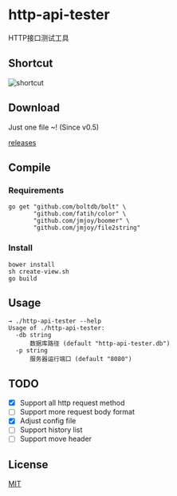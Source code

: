 # http-api-tester

HTTP接口测试工具

## Shortcut

![shortcut](https://raw.githubusercontent.com/jmjoy/http-interface-tester/master/shortcut.jpg)

## Download

Just one file ~! (Since v0.5)

[releases](https://github.com/jmjoy/http-api-tester/releases)

## Compile

### Requirements

    go get "github.com/boltdb/bolt" \
           "github.com/fatih/color" \
           "github.com/jmjoy/boomer" \
           "github.com/jmjoy/file2string"

### Install

    bower install
    sh create-view.sh
    go build
    
## Usage

    → ./http-api-tester --help
    Usage of ./http-api-tester:
      -db string
          数据库路径 (default "http-api-tester.db")
      -p string
          服务器运行端口 (default "8080")
    
## TODO

- [x] Support all http request method
- [ ] Support more request body format
- [x] Adjust config file
- [ ] Support history list
- [ ] Support move header

## License

[MIT](https://github.com/jmjoy/http-interface-tester/blob/master/LICENSE)
